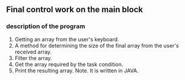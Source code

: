 ## Final control work on the main block
### description of the program
1. Getting an array from the user's keyboard.
2. A method for determining the size of the final array from the user's received array.
3. Filter the array.
4. Get the array required by the task condition.
5. Print the resulting array.
   Note. It is written in JAVA.